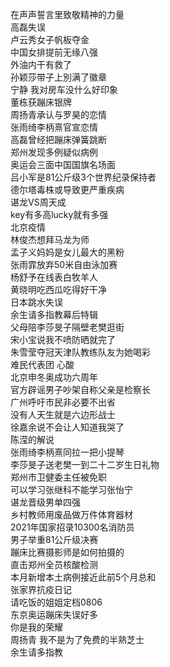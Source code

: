 在声声誓言里致敬精神的力量  
高磊失误  
卢云秀女子帆板夺金  
中国女排提前无缘八强  
外油内干有救了  
孙颖莎带子上別满了徽章  
宁静 我对房车没什么好印象  
董栋获蹦床银牌  
周扬青承认与罗昊的恋情  
张雨绮李柄熹官宣恋情  
高磊曾经把蹦床弹簧跳断  
郑州发现多例疑似病例  
奥运会三面中国国旗名场面  
吕小军是81公斤级3个世界纪录保持者  
德尔塔毒株或导致更严重疾病  
谌龙VS周天成  
key有多高lucky就有多强  
北京疫情  
林俊杰想拜马龙为师  
孟子义妈妈是女儿最大的黑粉  
张雨霏放弃50米自由泳加赛  
杨舒予在线表白牧羊人  
黄晓明吃西瓜吃得好干净  
日本跳水失误  
余生请多指教幕后特辑  
父母陪李莎旻子隔壁老樊逛街  
宋小宝说我不喷防晒就完了  
朱雪莹夺冠天津队教练队友为她喝彩  
难民代表团 心酸  
北京申冬奥成功六周年  
官方辟谣男子吵架自称父亲是检察长  
广州呼吁市民非必要不出省  
没有人天生就是六边形战士  
徐嘉余说不会让人知道我哭了  
陈滢的解说  
张雨绮李柄熹同拉一把小提琴  
李莎旻子送老樊一到二十二岁生日礼物  
郑州市卫健委主任被免职  
可以学习张继科不能学习张怡宁  
谌龙晋级男单四强  
乡村教师用废品做万件体育器材  
2021年国家招录10300名消防员  
男子举重81公斤级决赛  
蹦床比赛摄影师是如何拍摄的  
直击郑州全员核酸检测  
本月新增本土病例接近此前5个月总和  
张家界抗疫日记  
请吃饭的姐姐定档0806  
东京奥运蹦床失误好多  
你是我的荣耀  
周扬青 我不是为了免费的半熟芝士  
余生请多指教  
